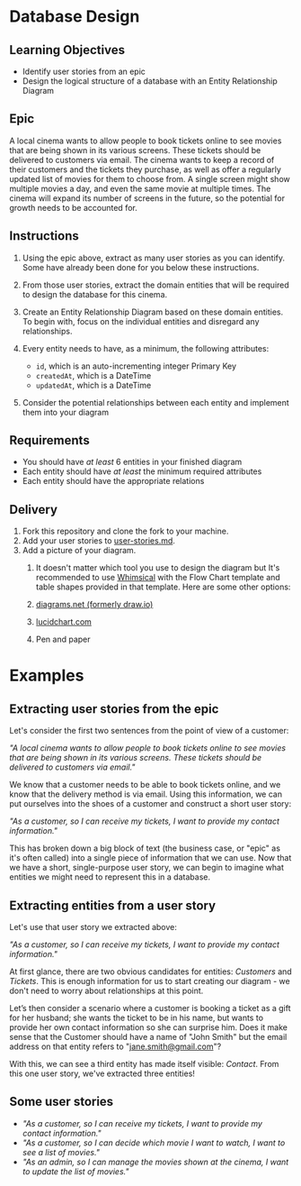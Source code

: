 # Database Design

## Learning Objectives
- Identify user stories from an epic
- Design the logical structure of a database with an Entity Relationship Diagram

## Epic

A local cinema wants to allow people to book tickets online to see movies that are being shown in its various screens.
These tickets should be delivered to customers via email.
The cinema wants to keep a record of their customers and the tickets they purchase, as well as offer a regularly updated list of movies for them to choose from. 
A single screen might show multiple movies a day, and even the same movie at multiple times. 
The cinema will expand its number of screens in the future, so the potential for growth needs to be accounted for.

## Instructions
1. Using the epic above, extract as many user stories as you can identify. Some have already been done for you below these instructions.

2. From those user stories, extract the domain entities that will be required to design the database for this cinema.

3. Create an Entity Relationship Diagram based on these domain entities. To begin with, focus on the individual entities and disregard any relationships.

4. Every entity needs to have, as a minimum, the following attributes:
    - `id`, which is an auto-incrementing integer Primary Key
    - `createdAt`, which is a DateTime
    - `updatedAt`, which is a DateTime

5. Consider the potential relationships between each entity and implement them into your diagram

## Requirements
- You should have *at least* 6 entities in your finished diagram
- Each entity should have *at least* the minimum required attributes
- Each entity should have the appropriate relations

## Delivery

1. Fork this repository and clone the fork to your machine.
2. Add your user stories to [user-stories.md](./user-stories.md).
2. Add a picture of your diagram.
    1. It doesn't matter which tool you use to design the diagram but It's recommended to use [Whimsical](https://whimsical.com/) with the Flow Chart template and table shapes provided in that template. Here are some other options:

    2. [diagrams.net (formerly draw.io)](https://app.diagrams.net/)
    3. [lucidchart.com](https://www.lucidchart.com/)
    4. Pen and paper

# Examples

## Extracting user stories from the epic

Let's consider the first two sentences from the point of view of a customer:

*"A local cinema wants to allow people to book tickets online to see movies that are being shown in its various screens.
These tickets should be delivered to customers via email."*

We know that a customer needs to be able to book tickets online, and we know that the delivery method is via email. 
Using this information, we can put ourselves into the shoes of a customer and construct a short user story:

*"As a customer, so I can receive my tickets, I want to provide my contact information."*

This has broken down a big block of text (the business case, or "epic" as it's often called) into a single piece of information that we can use. 
Now that we have a short, single-purpose user story, we can begin to imagine what entities we might need to represent this in a database.

## Extracting entities from a user story

Let's use that user story we extracted above:

*"As a customer, so I can receive my tickets, I want to provide my contact information."*

At first glance, there are two obvious candidates for entities: *Customers* and *Tickets*. This is enough information for us to start creating our diagram - we don't need to worry about relationships at this point.

Let’s then consider a scenario where a customer is booking a ticket as a gift for her husband; she wants the ticket to be in his name, but wants to provide her own contact information so she can surprise him. Does it make sense that the Customer should have a name of "John Smith" but the email address on that entity refers to "jane.smith@gmail.com"?

With this, we can see a third entity has made itself visible: *Contact*. From this one user story, we've extracted three entities!

## Some user stories

- *"As a customer, so I can receive my tickets, I want to provide my contact information."*
- *"As a customer, so I can decide which movie I want to watch, I want to see a list of movies."*
- *"As an admin, so I can manage the movies shown at the cinema, I want to update the list of movies."*